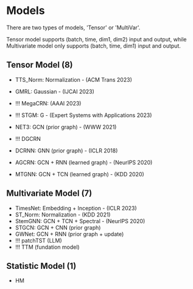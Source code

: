 # Models

There are two types of models, 'Tensor' or 'MultiVar'.

Tensor model supports (batch, time, dim1, dim2) input and output, while Multivariate model only supports (batch, time, dim1) input and output.

## Tensor Model (8)
+ TTS_Norm: Normalization - (ACM Trans 2023)
+ GMRL:  Gaussian  - (IJCAI 2023)
+ !!! MegaCRN: (AAAI 2023)
+ !!! STGM: G - (Expert Systems with Applications 2023)

+ NET3:  GCN       (prior graph) - (WWW 2021)
+ !!! DGCRN
+ DCRNN: GNN       (prior graph) - (ICLR 2018)

+ AGCRN: GCN + RNN (learned graph) - (NeurIPS 2020)
+ MTGNN: GCN + TCN (learned graph) - (KDD 2020)

## Multivariate Model (7)
+ TimesNet: Embedding + Inception - (ICLR 2023)
+ ST_Norm:  Normalization         - (KDD 2021)
+ StemGNN:  GCN + TCN + Spectral  - (NeurIPS 2020)
+ STGCN: GCN + CNN (prior graph)
+ GWNet: GCN + RNN (prior graph + update)
+ !!! patchTST  (LLM)
+ !!! TTM   (fundation model)

## Statistic Model (1)
+ HM